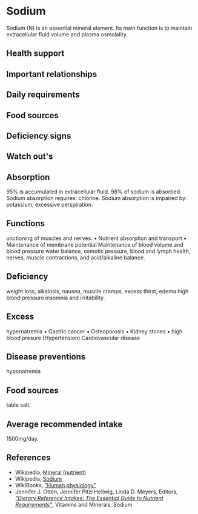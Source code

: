 # Sodium
Sodium (N) is an essential mineral element. Its main function is to maintain extracellular fluid volume and plasma osmolality.

## Health support

## Important relationships

## Daily requirements

## Food sources

## Deficiency signs

## Watch out's

## Absorption
95% is accumulated in extracellular fluid.
98% of sodium is absorbed.
Sodium absorption requires: chlorine.
Sodium absorption is impaired by: potassium, excessive perspiration.

## Functions
unctioning of muscles and nerves.
	• Nutrient absorption and transport
	• Maintenance of membrane potential
Maintenance of blood volume and blood pressure
water balance, osmotic pressure, blood and lymph health, nerves, muscle contractions, and acid/alkaline balance.

## Deficiency
weight loss, alkalosis, nausea, muscle cramps, excess thirst, edema high blood pressure insomnia and irritability. 

## Excess
hypernatremia
	• Gastric cancer
	• Osteoporosis
	• Kidney stones
	• high blood presure (Hypertension)
Cardiovascular disease

## Disease preventions
hyponatremia 

## Food sources
table salt.

## Average recommended intake
1500mg/day.

## References
- Wikipedia, [Mineral (nutrient)](https://en.wikipedia.org/wiki/Mineral_(nutrient))
- Wikipedia, [Sodium](https://en.wikipedia.org/wiki/Sodium)
- WikiBooks, ["Human physiology"](https://en.wikibooks.org/wiki/Human_Physiology/Nutrition#Minerals)
- Jennifer J. Otten, Jennifer Pitzi Hellwig, Linda D. Meyers, Editors, [_"Dietary Reference Intakes: The Essential Guide to Nutrient Requirements"_](https://www.amazon.com/Dietary-Reference-Intakes-Essential-Requirements/dp/0309157420), Vitamins and Minerals, Sodium